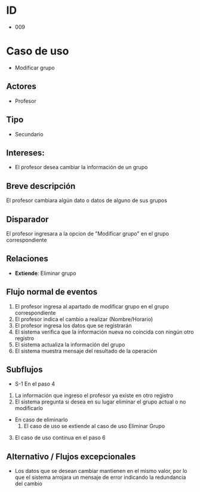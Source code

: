 # ID
- 009
  
# Caso de uso
 * Modificar grupo
   
## Actores
 * Profesor
    
## Tipo 
 * Secundario
   
## Intereses:
- El profesor desea cambiar la información de un grupo 
  
## Breve descripción
El profesor cambiara algún dato o datos de alguno de sus grupos

## Disparador
El profesor ingresara a la opcion de "Modificar grupo" en el grupo correspondiente

## Relaciones
- **Extiende**: Eliminar grupo

## Flujo normal de eventos
1. El profesor ingresa al apartado de modificar grupo en el grupo correspondiente
2. El profesor indica el cambio a realizar (Nombre/Horario)
3. El profesor ingresa los datos que se registrarán
4. El sistema verifica que la información nueva no coincida con ningún otro registro
5. El sistema actualiza la información del grupo
6. El sistema muestra mensaje del resultado de la operación

## Subflujos
- S-1 En el paso 4
1. La información que ingreso el profesor ya existe en otro registro
2. El sistema pregunta si desea en su lugar eliminar el grupo actual o no modificarlo
  - En caso de eliminarlo
    1. El caso de uso se extiende al caso de uso Eliminar Grupo
3. El caso de uso continua en el paso 6

## Alternativo / Flujos excepcionales
- Los datos que se desean cambiar mantienen en el mismo valor, por lo que el sistema arrojara un mensaje de error indicando la redundancia del cambio
